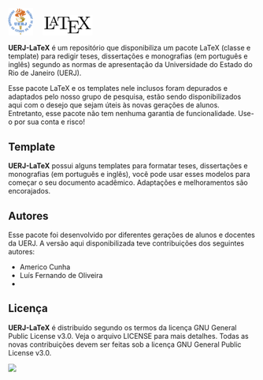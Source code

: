 <img src="logo/uerj_logo_cor.png" width="10%"> &nbsp; &nbsp; <img src="logo/LaTeX_logo.png" width="20%"> 

**UERJ-LaTeX** é um repositório que disponibiliza um pacote LaTeX (classe e template) para redigir teses, dissertações e monografias (em português e inglês) segundo as normas de apresentação da Universidade do Estado do Rio de Janeiro (UERJ).

Esse pacote LaTeX e os templates nele inclusos foram depurados e adaptados pelo nosso grupo de pesquisa, estão sendo disponibilizados aqui com o desejo que sejam úteis às novas gerações de alunos. Entretanto, esse pacote não tem nenhuma garantia de funcionalidade. Use-o por sua conta e risco!

## Template

**UERJ-LaTeX** possui alguns templates para formatar teses, dissertações e monografias (em português e inglês), você pode usar esses modelos para começar o seu documento acadêmico. Adaptações e melhoramentos são encorajados.

## Autores
Esse pacote foi desenvolvido por diferentes gerações de alunos e docentes da UERJ. A versão aqui disponibilizada teve contribuições dos seguintes autores:
- Americo Cunha
- Luís Fernando de Oliveira
- 

## Licença

**UERJ-LaTeX** é distribuído segundo os termos da licença GNU General Public License v3.0. Veja o arquivo LICENSE para mais detalhes. Todas as novas contribuições devem ser feitas sob a licença GNU General Public License v3.0.

<img src="logos/GPLv3_Logo.png" width="10%">
